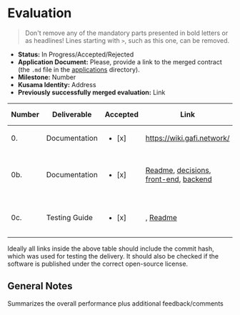 # Evaluation

> Don't remove any of the mandatory parts presented in bold letters or as headlines!
> Lines starting with `>`, such as this one, can be removed.

- **Status:** In Progress/Accepted/Rejected
- **Application Document:** Please, provide a link to the merged contract (the `.md` file in the [applications](https://github.com/w3f/Grants-Program/tree/master/applications) directory). 
- **Milestone:** Number
- **Kusama Identity:** Address
- **Previously successfully merged evaluation:** Link

| Number | Deliverable | Accepted | Link | Evaluation Notes |
| ------ | ----------- | -------- | ---- |----------------- |
| 0. | Documentation | <ul><li>[x] </li></ul> | https://wiki.gafi.network/ | |
| 0b. | Documentation | <ul><li>[x] </li></ul> | [Readme](https://github.com/bright/bright-tresury/blob/milestone1/README.md), [decisions](https://github.com/bright/bright-tresury/tree/milestone1/doc/architecture/decisions), [front-end](https://github.com/bright/bright-tresury/tree/milestone1/www), [backend](https://github.com/bright/bright-tresury/tree/master/backend) | Repo is clearly structured and well documented  |
| 0c. | Testing Guide | <ul><li>[x] </li></ul> | , [Readme](https://github.com/bright/bright-tresury/blob/milestone1/README.md)  | Even the front-end contains unit tests | 

Ideally all links inside the above table should include the commit hash,
which was used for testing the delivery. It should also be checked if the software is published under the correct open-source license.

## General Notes

Summarizes the overall performance plus additional feedback/comments
